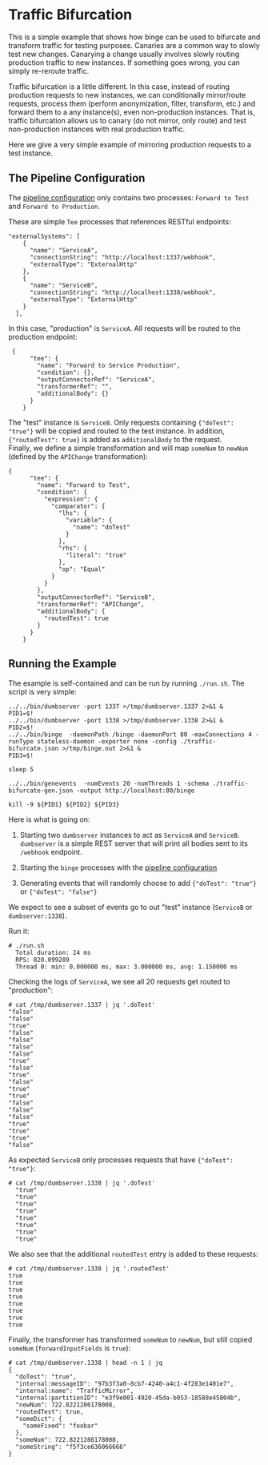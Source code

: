 # Traffic Bifurcation

This is a simple example that shows how binge can be used to bifurcate and transform traffic for testing purposes.
Canaries are a common way to slowly test new changes.  Canarying a change usually involves slowly routing production traffic
to new instances.  If something goes wrong, you can simply re-reroute traffic.

Traffic bifurcation is a little different.  In this case, instead of routing production requests to new instances, we can
conditionally mirror/route requests, process them (perform anonymization, filter, transform, etc.) and forward them to a any
instance(s), even non-production instances.  That is, traffic bifurcation allows us to canary (do not mirror, only route) and
test non-production instances with real production traffic.

Here we give a very simple example of mirroring production requests to a test instance.

## The Pipeline Configuration

The [pipeline configuration](./traffic-bifurcate.json) only contains two processes: `Forward to Test` and 
`Forward to Production`.

These are simple `Tee` processes that references RESTful endpoints:

```
"externalSystems": [
    {
      "name": "ServiceA",
      "connectionString": "http://localhost:1337/webhook",
      "externalType": "ExternalHttp"
    },
    {
      "name": "ServiceB",
      "connectionString": "http://localhost:1338/webhook",
      "externalType": "ExternalHttp"
    }
  ],
```

In this case, "production" is `ServiceA`.  All requests will be routed to the production endpoint:

```
 {
      "tee": {
        "name": "Forward to Service Production",
        "condition": {},
        "outputConnectorRef": "ServiceA",
        "transformerRef": "",
        "additionalBody": {}
      }
    }
```

The "test" instance is `ServiceB`.  Only requests containing `{"doTest": "true"}` will be copied and
routed to the test instance.  In addition, `{"routedTest": true}` is added as `additionalBody` to the request.  
Finally, we define a simple transformation and will map `someNum` to `newNum` (defined by the `APIChange` transformation):

```
{
      "tee": {
        "name": "Forward to Test",
        "condition": {
          "expression": {
            "comparator": {
              "lhs": {
                "variable": {
                  "name": "doTest"
                }
              },
              "rhs": {
                "literal": "true"
              },
              "op": "Equal"
            }
          }
        },
        "outputConnectorRef": "ServiceB",
        "transformerRef": "APIChange",
        "additionalBody": {
          "routedTest": true
        }
      }
    }
```

## Running the Example

The example is self-contained and can be run by running `./run.sh`.  The script is very simple:
```
../../bin/dumbserver -port 1337 >/tmp/dumbserver.1337 2>&1 &
PID1=$!
../../bin/dumbserver -port 1338 >/tmp/dumbserver.1338 2>&1 &
PID2=$!
../../bin/binge  -daemonPath /binge -daemonPort 80 -maxConnections 4 -runType stateless-daemon -exporter none -config ./traffic-bifurcate.json >/tmp/binge.out 2>&1 &
PID3=$!

sleep 5

../../bin/genevents  -numEvents 20 -numThreads 1 -schema ./traffic-bifurcate-gen.json -output http://localhost:80/binge

kill -9 ${PID1} ${PID2} ${PID3}
```

Here is what is going on:

1. Starting two `dumbserver` instances to act as `ServiceA` and `ServiceB`.  `dumbserver` is a simple REST server
that will print all bodies sent to its `/webhook` endpoint.

2. Starting the `binge` processes with the [pipeline configuration](./traffic-bifurcate.json)

3. Generating events that will randomly choose to add `{"doTest": "true"}` or `{"doTest": "false"}`

We expect to see a subset of events go to out "test" instance (`ServiceB` or `dumbserver:1338`).

Run it:

```
# ./run.sh 
  Total duration: 24 ms
  RPS: 820.099289
  Thread 0: min: 0.000000 ms, max: 3.000000 ms, avg: 1.150000 ms
```

Checking the logs of `ServiceA`, we see all 20 requests get routed to "production":

```
# cat /tmp/dumbserver.1337 | jq '.doTest'
"false"
"false"
"true"
"false"
"false"
"false"
"false"
"true"
"false"
"true"
"false"
"true"
"true"
"false"
"false"
"false"
"true"
"true"
"true"
"false"

```

As expected `ServiceB` only processes requests that have `{"doTest": "true"}`:

```
# cat /tmp/dumbserver.1338 | jq '.doTest'
  "true"
  "true"
  "true"
  "true"
  "true"
  "true"
  "true"
  "true"
```

We also see that the additional `routedTest` entry is added to these requests:

```
# cat /tmp/dumbserver.1338 | jq '.routedTest'
true
true
true
true
true
true
true
true
```

Finally, the transformer has transformed `someNum` to `newNum`, but still copied `someNum` (`forwardInputFields` is `true`):

```
# cat /tmp/dumbserver.1338 | head -n 1 | jq  
{
  "doTest": "true",
  "internal:messageID": "97b3f3a0-8cb7-4240-a4c1-4f283e1401e7",
  "internal:name": "TrafficMirror",
  "internal:partitionID": "e3f9e001-4920-45da-b053-18588e45804b",
  "newNum": 722.8221286178008,
  "routedTest": true,
  "someDict": {
    "someFixed": "foobar"
  },
  "someNum": 722.8221286178008,
  "someString": "f5f3ce636066666"
}
```